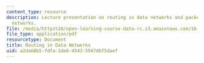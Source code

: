 ```yaml
---
content_type: resource
description: Lecture presentation on routing in data networks and packet switched
  networks.
file: /media/https%3A/open-learning-course-data-rc.s3.amazonaws.com/16-36-communication-systems-engineering-spring-2009/a2da68b5fdfa1de645435947dbf5daef_MIT16_36s09_lec23_24.pdf
file_type: application/pdf
resourcetype: Document
title: Routing in Data Networks
uid: a2da68b5-fdfa-1de6-4543-5947dbf5daef
---
```

